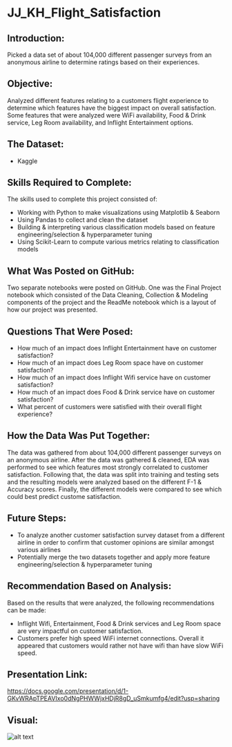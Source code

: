 # JJ_KH_Flight_Satisfaction

## Introduction:

Picked a data set of about 104,000 different passenger surveys from an anonymous airline to determine ratings based on their experiences.

## Objective:

Analyzed different features relating to a customers flight experience to determine which features have the biggest impact on overall satisfaction. Some features that were analyzed were WiFi availability, Food & Drink service, Leg Room availability, and Inflight Entertainment options.

## The Dataset:

* Kaggle

## Skills Required to Complete:

The skills used to complete this project consisted of:

* Working with Python to make visualizations using Matplotlib & Seaborn
* Using Pandas to collect and clean the dataset
* Building & interpreting various classification models based on feature engineering/selection & hyperparameter tuning
* Using Scikit-Learn to compute various metrics relating to classification models

## What Was Posted on GitHub:

Two separate notebooks were posted on GitHub. One was the Final Project notebook which consisted of the Data Cleaning, Collection & Modeling components of the project and the ReadMe notebook which is a layout of how our project was presented.

## Questions That Were Posed:

* How much of an impact does Inflight Entertainment have on customer satisfaction?
* How much of an impact does Leg Room space have on customer satisfaction?
* How much of an impact does Inflight Wifi service have on customer satisfaction?
* How much of an impact does Food & Drink service have on customer satisfaction?
* What percent of customers were satisfied with their overall flight experience?

## How the Data Was Put Together:

The data was gathered from about 104,000 different passenger surveys on an anonymous airline. After the data was gathered & cleaned, EDA was performed to see which features most strongly correlated to customer satisfaction. Following that, the data was split into training and testing sets and the resulting models were analyzed based on the different F-1 & Accuracy scores. Finally, the different models were compared to see which could best predict custome satisfaction.

## Future Steps:

* To analyze another customer satisfaction survey dataset from a different airline in order to confirm that customer opinions are similar amongst various airlines
* Potentially merge the two datasets together and apply more feature engineering/selection & hyperparameter tuning

## Recommendation Based on Analysis:

Based on the results that were analyzed, the following recommendations can be made:

* Inflight Wifi, Entertainment, Food & Drink services and Leg Room space are very impactful on customer satisfaction.
* Customers prefer high speed WiFi internet connections. Overall it appeared that customers would rather not have wifi than have  slow WiFi speed.

## Presentation Link:

https://docs.google.com/presentation/d/1-GKvWRApTPEAVIxo0dNgPHWWjxHDjR8gD_uSmkumfg4/edit?usp=sharing


## Visual:

![alt text](http://url/to/Pie_Chart.png)








